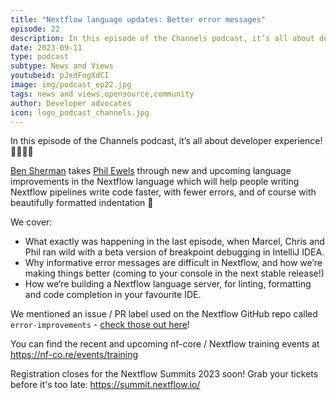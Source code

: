```yaml
---
title: "Nextflow language updates: Better error messages"
episode: 22
description: In this episode of the Channels podcast, it’s all about developer experience! We chat about debugging, error messages and language servers.
date: 2023-09-11
type: podcast
subtype: News and Views
youtubeid: pJxdFogXdCI
image: img/podcast_ep22.jpg
tags: news and views,opensource,community
author: Developer advocates
icon: logo_podcast_channels.jpg
---
```


In this episode of the Channels podcast, it’s all about developer experience! 👩🏻‍💻🎉

[Ben Sherman](https://github.com/bentsherman) takes [Phil Ewels](https://twitter.com/tallphil) through new and upcoming language improvements in the Nextflow language which will help people writing Nextflow pipelines write code faster, with fewer errors, and of course with beautifully formatted indentation 🤩

<!-- end-archive-description -->

We cover:

- What exactly was happening in the last episode, when Marcel, Chris and Phil ran wild with a beta version of breakpoint debugging in IntelliJ IDEA.
- Why informative error messages are difficult in Nextflow, and how we’re making things better (coming to your console in the next stable release!)
- How we’re building a Nextflow language server, for linting, formatting and code completion in your favourite IDE.

We mentioned an issue / PR label used on the Nextflow GitHub repo called `error-improvements` - [check those out here](https://github.com/nextflow-io/nextflow/issues?q=label%3Aerror-improvements)!

You can find the recent and upcoming nf-core / Nextflow training events at <https://nf-co.re/events/training>

Registration closes for the Nextflow Summits 2023 soon! Grab your tickets before it's too late: <https://summit.nextflow.io/>

